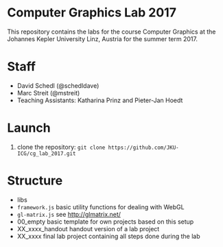 # Computer Graphics Lab 2017

This repository contains the labs for the course Computer Graphics at the Johannes Kepler University Linz, Austria for the summer term 2017.


# Staff
 * David Schedl (@schedldave)
 * Marc Streit (@mstreit)
 * Teaching Assistants: Katharina Prinz and Pieter-Jan Hoedt

# Launch

1. clone the repository: `git clone https://github.com/JKU-ICG/cg_lab_2017.git`

# Structure

 * libs
  * `framework.js` basic utility functions for dealing with WebGL
  * `gl-matrix.js` see http://glmatrix.net/
 * 00_empty
   basic template for own projects based on this setup
 * XX_xxxx_handout
   handout version of a lab project
 * XX_xxxx
   final lab project containing all steps done during the lab
